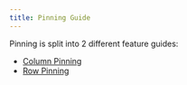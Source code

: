 ```yaml
---
title: Pinning Guide
---
```


<!-- Deprecated  -->

Pinning is split into 2 different feature guides:

- [Column Pinning](../guide/column-pinning)
- [Row Pinning](../guide/row-pinning)
